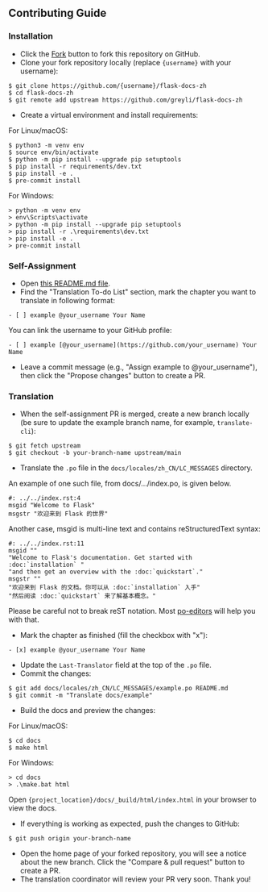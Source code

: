## Contributing Guide


### Installation

- Click the [Fork](https://github.com/greyli/flask-docs-zh/fork) button to fork this repository on GitHub.
- Clone your fork repository locally (replace `{username}` with your username):

```
$ git clone https://github.com/{username}/flask-docs-zh
$ cd flask-docs-zh
$ git remote add upstream https://github.com/greyli/flask-docs-zh
```

- Create a virtual environment and install requirements:

For Linux/macOS:

```
$ python3 -m venv env
$ source env/bin/activate
$ python -m pip install --upgrade pip setuptools
$ pip install -r requirements/dev.txt
$ pip install -e .
$ pre-commit install
```

For Windows:

```
> python -m venv env
> env\Scripts\activate
> python -m pip install --upgrade pip setuptools
> pip install -r .\requirements\dev.txt
> pip install -e .
> pre-commit install
```


### Self-Assignment

- Open [this README.md file](https://github.com/greyli/flask-docs-zh/edit/main/README.md).
- Find the "Translation To-do List" section, mark the chapter you want to
translate in following format:

```
- [ ] example @your_username Your Name
```

You can link the username to your GitHub profile:

```
- [ ] example [@your_username](https://github.com/your_username) Your Name
```

- Leave a commit message (e.g., "Assign example to @your_username"), then click the
"Propose changes" button to create a PR.


### Translation

- When the self-assignment PR is merged, create a new branch locally
(be sure to update the example branch name, for example, `translate-cli`):

```
$ git fetch upstream
$ git checkout -b your-branch-name upstream/main
```

- Translate the `.po` file in the `docs/locales/zh_CN/LC_MESSAGES` directory.

An example of one such file, from docs/.../index.po, is given below.

```po
#: ../../index.rst:4
msgid "Welcome to Flask"
msgstr "欢迎来到 Flask 的世界"
```

Another case, msgid is multi-line text and contains reStructuredText syntax:

```po
#: ../../index.rst:11
msgid ""
"Welcome to Flask's documentation. Get started with :doc:`installation` "
"and then get an overview with the :doc:`quickstart`."
msgstr ""
"欢迎来到 Flask 的文档。你可以从 :doc:`installation` 入手"
"然后阅读 :doc:`quickstart` 来了解基本概念。"
```

Please be careful not to break reST notation. Most
[po-editors](https://www.gnu.org/software/trans-coord/manual/web-trans/html_node/PO-Editors.html) will help you with that.

- Mark the chapter as finished (fill the checkbox with "x"):

```
- [x] example @your_username Your Name
```

- Update the `Last-Translator` field at the top of the `.po` file.
- Commit the changes:

```
$ git add docs/locales/zh_CN/LC_MESSAGES/example.po README.md
$ git commit -m "Translate docs/example"
```

- Build the docs and preview the changes:

For Linux/macOS:

```
$ cd docs
$ make html
```

For Windows:

```
> cd docs
> .\make.bat html
```

Open `{project_location}/docs/_build/html/index.html` in your browser to view the docs.

- If everything is working as expected, push the changes to GitHub:

```
$ git push origin your-branch-name
```

- Open the home page of your forked repository, you will see a notice about
the new branch. Click the "Compare & pull request" button to create a PR.
- The translation coordinator will review your PR very soon. Thank you!
